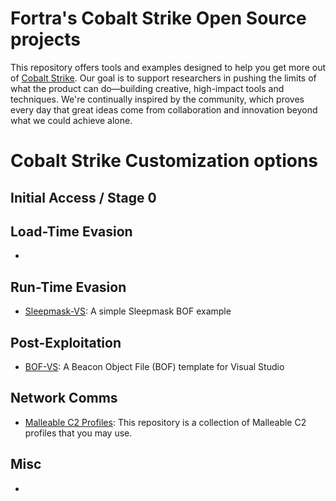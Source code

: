 
# Fortra's Cobalt Strike Open Source projects

This repository offers tools and examples designed to help you get more out of [Cobalt Strike](https://www.cobaltstrike.com). Our goal is to support researchers in pushing the limits of what the product can do—building creative, high-impact tools and techniques. We're continually inspired by the community, which proves every day that great ideas come from collaboration and innovation beyond what we could achieve alone.

# Cobalt Strike Customization options

## Initial Access / Stage 0

## Load-Time Evasion

* 

## Run-Time Evasion

* [Sleepmask-VS](https://github.com/Cobalt-Strike/sleepmask-vs): A simple Sleepmask BOF example

## Post-Exploitation

* [BOF-VS](https://github.com/Cobalt-Strike/bof-vs): A Beacon Object File (BOF) template for Visual Studio

## Network Comms

* [Malleable C2 Profiles](https://github.com/Cobalt-Strike/Malleable-C2-Profiles): This repository is a collection of Malleable C2 profiles that you may use.

## Misc

*
